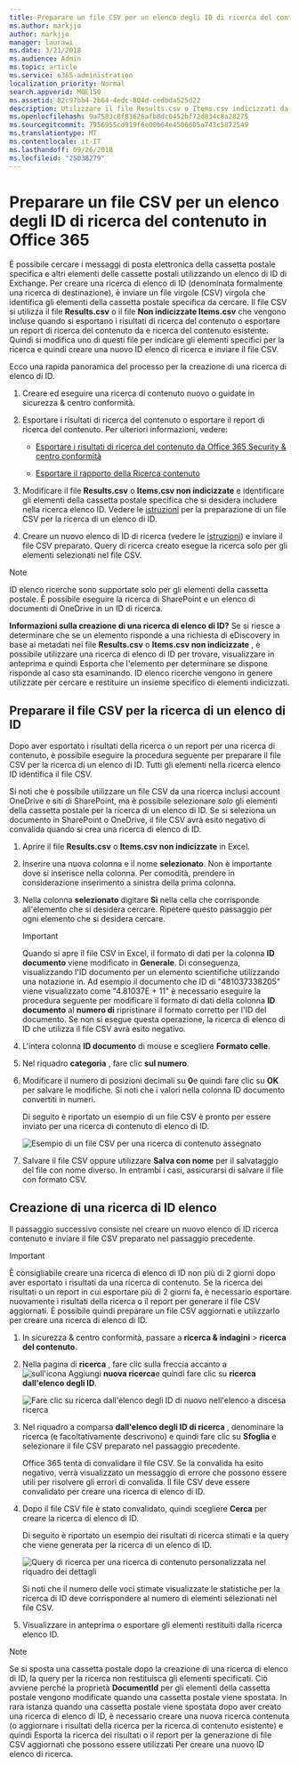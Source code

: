 ```yaml
---
title: Preparare un file CSV per un elenco degli ID di ricerca del contenuto in Office 365
ms.author: markjjo
author: markjjo
manager: laurawi
ms.date: 3/21/2018
ms.audience: Admin
ms.topic: article
ms.service: o365-administration
localization_priority: Normal
search.appverid: MOE150
ms.assetid: 82c97bb4-2b64-4edc-804d-cedbda525d22
description: Utilizzare il file Results.csv o Items.csv indicizzati da una ricerca di contenuto esistente per creare una ricerca di ID elenco che restituisce i messaggi di posta elettronica specifico. ID elenco ricerche vengono in genere utilizzate per restituire elementi delle cassette postali parzialmente indicizzati.
ms.openlocfilehash: 9a7583c8f83626afb8dc0452bf72d834c8a28275
ms.sourcegitcommit: 7956955cd919f6e00b64e4506605a743c5872549
ms.translationtype: MT
ms.contentlocale: it-IT
ms.lasthandoff: 09/26/2018
ms.locfileid: "25038279"
---
```

# <a name="prepare-a-csv-file-for-an-id-list-content-search-in-office-365"></a>Preparare un file CSV per un elenco degli ID di ricerca del contenuto in Office 365

È possibile cercare i messaggi di posta elettronica della cassetta postale specifica e altri elementi delle cassette postali utilizzando un elenco di ID di Exchange. Per creare una ricerca di elenco di ID (denominata formalmente una ricerca di destinazione), è inviare un file virgole (CSV) virgola che identifica gli elementi della cassetta postale specifica da cercare. Il file CSV si utilizza il file **Results.csv** o il file **Non indicizzate Items.csv** che vengono incluse quando si esportano i risultati di ricerca del contenuto o esportare un report di ricerca del contenuto da e ricerca del contenuto esistente. Quindi si modifica uno di questi file per indicare gli elementi specifici per la ricerca e quindi creare una nuovo ID elenco di ricerca e inviare il file CSV. 
  
Ecco una rapida panoramica del processo per la creazione di una ricerca di elenco di ID.
  
1. Creare ed eseguire una ricerca di contenuto nuovo o guidate in sicurezza &amp; centro conformità.
    
2. Esportare i risultati di ricerca del contenuto o esportare il report di ricerca del contenuto. Per ulteriori informazioni, vedere:
    
    - [Esportare i risultati di ricerca del contenuto da Office 365 Security &amp; centro conformità](export-search-results.md)
    
    - [Esportare il rapporto della Ricerca contenuto](export-a-content-search-report.md)
    
3. Modificare il file **Results.csv** o **Items.csv non indicizzate** e identificare gli elementi della cassetta postale specifica che si desidera includere nella ricerca elenco ID. Vedere le [istruzioni](#prepare-the-csv-file-for-an-id-list-search) per la preparazione di un file CSV per la ricerca di un elenco di ID. 
    
4. Creare un nuovo elenco di ID di ricerca (vedere le [istruzioni](#create-an-id-list-search)) e inviare il file CSV preparato. Query di ricerca creato esegue la ricerca solo per gli elementi selezionati nel file CSV.
    
> [!NOTE]
> ID elenco ricerche sono supportate solo per gli elementi della cassetta postale. È possibile eseguire la ricerca di SharePoint e un elenco di documenti di OneDrive in un ID di ricerca. 
  
 **Informazioni sulla creazione di una ricerca di elenco di ID?** Se si riesce a determinare che se un elemento risponde a una richiesta di eDiscovery in base ai metadati nei file **Results.csv** o **Items.csv non indicizzate** , è possibile utilizzare una ricerca di elenco di ID per trovare, visualizzare in anteprima e quindi Esporta che l'elemento per determinare se dispone risponde al caso sta esaminando. ID elenco ricerche vengono in genere utilizzate per cercare e restituire un insieme specifico di elementi indicizzati. 
  
## <a name="prepare-the-csv-file-for-an-id-list-search"></a>Preparare il file CSV per la ricerca di un elenco di ID

Dopo aver esportato i risultati della ricerca o un report per una ricerca di contenuto, è possibile eseguire la procedura seguente per preparare il file CSV per la ricerca di un elenco di ID. Tutti gli elementi nella ricerca elenco ID identifica il file CSV.
  
Si noti che è possibile utilizzare un file CSV da una ricerca inclusi account OneDrive e siti di SharePoint, ma è possibile selezionare *solo* gli elementi della cassetta postale per la ricerca di un elenco di ID. Se si seleziona un documento in SharePoint o OneDrive, il file CSV avrà esito negativo di convalida quando si crea una ricerca di elenco di ID. 
  
1. Aprire il file **Results.csv** o **Items.csv non indicizzate** in Excel. 
    
2. Inserire una nuova colonna e il nome **selezionato**. Non è importante dove si inserisce nella colonna. Per comodità, prendere in considerazione inserimento a sinistra della prima colonna.
    
3. Nella colonna **selezionato** digitare **Sì** nella cella che corrisponde all'elemento che si desidera cercare. Ripetere questo passaggio per ogni elemento che si desidera cercare. 
    
    > [!IMPORTANT]
    > Quando si apre il file CSV in Excel, il formato di dati per la colonna **ID documento** viene modificato in **Generale**. Di conseguenza, visualizzando l'ID documento per un elemento scientifiche utilizzando una notazione in. Ad esempio il documento che ID di "481037338205" viene visualizzato come "4.81037E + 11" è necessario eseguire la procedura seguente per modificare il formato di dati della colonna **ID documento** al **numero di** ripristinare il formato corretto per l'ID del documento. Se non si esegue questa operazione, la ricerca di elenco di ID che utilizza il file CSV avrà esito negativo. 
  
4. L'intera colonna **ID documento** di mouse e scegliere **Formato celle**.
    
5. Nel riquadro **categoria** , fare clic **sul numero**.
    
6. Modificare il numero di posizioni decimali su **0**e quindi fare clic su **OK** per salvare le modifiche. Si noti che i valori nella colonna ID documento convertiti in numeri. 
    
    Di seguito è riportato un esempio di un file CSV è pronto per essere inviato per una ricerca di contenuto di elenco di ID.
    
    ![Esempio di un file CSV per una ricerca di contenuto assegnato](media/8371b8cb-1638-496e-9be1-fe1565757d67.png)
  
7. Salvare il file CSV oppure utilizzare **Salva con nome** per il salvataggio del file con nome diverso. In entrambi i casi, assicurarsi di salvare il file con formato CSV. 
  
## <a name="create-an-id-list-search"></a>Creazione di una ricerca di ID elenco

Il passaggio successivo consiste nel creare un nuovo elenco di ID ricerca contenuto e inviare il file CSV preparato nel passaggio precedente.
  
> [!IMPORTANT]
> È consigliabile creare una ricerca di elenco di ID non più di 2 giorni dopo aver esportato i risultati da una ricerca di contenuto. Se la ricerca dei risultati o un report in cui esportare più di 2 giorni fa, è necessario esportare nuovamente i risultati della ricerca o il report per generare il file CSV aggiornati. È possibile quindi preparare un file CSV aggiornati e utilizzarlo per creare una ricerca di elenco di ID. 
  
1. In sicurezza &amp; centro conformità, passare a **ricerca &amp; indagini** \> **ricerca del contenuto**.
    
2. Nella pagina di **ricerca** , fare clic sulla freccia accanto a ![sull'icona Aggiungi](media/8ee52980-254b-440b-99a2-18d068de62d3.gif) **nuova ricerca**e quindi fare clic su **ricerca dall'elenco degli ID**.
    
    ![Fare clic su ricerca dall'elenco degli ID di nuovo nell'elenco a discesa ricerca](media/e65f9942-09b2-4127-865e-e64029a590df.png)
  
3. Nel riquadro a comparsa **dall'elenco degli ID di ricerca** , denominare la ricerca (e facoltativamente descrivono) e quindi fare clic su **Sfoglia** e selezionare il file CSV preparato nel passaggio precedente. 
    
    Office 365 tenta di convalidare il file CSV. Se la convalida ha esito negativo, verrà visualizzato un messaggio di errore che possono essere utili per risolvere gli errori di convalida. Il file CSV deve essere convalidato per creare una ricerca di elenco di ID.
    
4. Dopo il file CSV file è stato convalidato, quindi scegliere **Cerca** per creare la ricerca di elenco di ID. 
    
    Di seguito è riportato un esempio dei risultati di ricerca stimati e la query che viene generata per la ricerca di un elenco di ID.
    
    ![Query di ricerca per una ricerca di contenuto personalizzata nel riquadro dei dettagli](media/dbd9e570-c04b-4056-a8a7-37e9916ec683.png)
  
    Si noti che il numero delle voci stimate visualizzate le statistiche per la ricerca di ID deve corrispondere al numero di elementi selezionati nel file CSV.
    
5. Visualizzare in anteprima o esportare gli elementi restituiti dalla ricerca elenco ID.
    
> [!NOTE]
> Se si sposta una cassetta postale dopo la creazione di una ricerca di elenco di ID, la query per la ricerca non restituisca gli elementi specificati. Ciò avviene perché la proprietà **DocumentId** per gli elementi della cassetta postale vengono modificate quando una cassetta postale viene spostata. In rara istanza quando una cassetta postale viene spostata dopo aver creato una ricerca di elenco di ID, è necessario creare una nuova ricerca contenuta (o aggiornare i risultati della ricerca per la ricerca di contenuto esistente) e quindi Esporta la ricerca dei risultati o il report per la generazione di file CSV aggiornati che possono essere utilizzati  Per creare una nuovo ID elenco di ricerca. 
